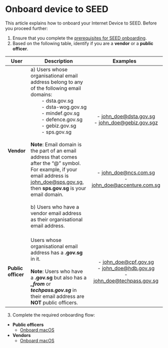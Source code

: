 # Onboard device to SEED

<!-- **IMPORTANT: This page is linked in the TechPass portal-Register Intune Device ID, so please DO NOT RENAME this file. -->

This article explains how to onboard your Internet Device to SEED. Before you proceed further:


1. Ensure that you complete the [prerequisites for SEED onboarding](prerequisites-for-onboarding).
2. Based on the following table, identify if you are a **vendor** or a **public officer**. 

| User| Description | <div style="width:210px">Examples</div> |
|----| ------------- |:-------------:|
| **Vendor** | a) Users whose organisational email address belong to any of the following email domains:<br>&nbsp;&nbsp;&nbsp;&nbsp;&nbsp;&nbsp;&nbsp;&nbsp;- dsta.gov.sg<br>&nbsp;&nbsp;&nbsp;&nbsp;&nbsp;&nbsp;&nbsp;&nbsp;- dsta-wog.gov.sg<br>&nbsp;&nbsp;&nbsp;&nbsp;&nbsp;&nbsp;&nbsp;&nbsp;- mindef.gov.sg<br>&nbsp;&nbsp;&nbsp;&nbsp;&nbsp;&nbsp;&nbsp;&nbsp;- defence.gov.sg<br>&nbsp;&nbsp;&nbsp;&nbsp;&nbsp;&nbsp;&nbsp;&nbsp;- gebiz.gov.sg<br>&nbsp;&nbsp;&nbsp;&nbsp;&nbsp;&nbsp;&nbsp;&nbsp;- sps.gov.sg<br><br>**Note**: Email domain is the part of an email address that comes after the “@” symbol. For example, if your email address is john_doe@sps.gov.sg, then **sps.gov.sg** is your email domain.<br><br>b) Users who have a vendor email address as their organisational email address.<br><br>| - john_doe@dsta.gov.sg<br>- john_doe@gebiz.gov.sgz<br><br><br><br><br><br><br><br>- john_doe@ncs.com.sg<br>- john_doe@accenture.com.sg  |
| **Public officer** | Users whose organisational email address has a **.gov.sg** in it.<br><br>**Note**: Users who have a **.gov.sg** but also has a ***_from*** or ***techpass.gov.sg*** in their email address are **NOT** public officers. | - john_doe@cpf.gov.sg<br>- john_doe@hdb.gov.sg<br>- john_doe@techpass.gov.sg |

3. Complete the required onboarding flow:

  - **Public officers**
    - [Onboard macOS](onboard-device/mac-os.md)
  - **Vendors**
    - [Onboard macOS](onboard-device/macos-vendor-onboarding.md)

